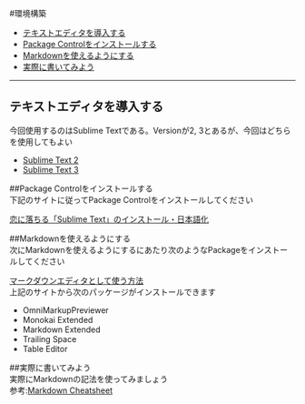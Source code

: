 #環境構築

- [テキストエディタを導入する](#p1)
- [Package Controlをインストールする](#p2)
- [Markdownを使えるようにする](#p3)
- [実際に書いてみよう](#p4)

---


## <a id="#p1"></a> テキストエディタを導入する  
今回使用するのはSublime Textである。Versionが2, 3とあるが、今回はどちらを使用してもよい  

- [Sublime Text 2](http://www.sublimetext.com/2)
- [Sublime Text 3](http://www.sublimetext.com/3)

##<a id="#p2"></a>Package Controlをインストールする  
下記のサイトに従ってPackage Controlをインストールしてください  

[恋に落ちる「Sublime Text」のインストール・日本語化](http://webmem.hatenablog.com/entry/sublime-text)

##<a id="#p3"></a>Markdownを使えるようにする  
次にMarkdownを使えるようにするにあたり次のようなPackageをインストールしてください  

[マークダウンエディタとして使う方法](http://futago-life.com/sublime-text3-wiki/how-to/markdown)  
	上記のサイトから次のパッケージがインストールできます  

- OmniMarkupPreviewer  
- Monokai Extended  
- Markdown Extended  
- Trailing Space  
- Table Editor  

##<a id="#p4"></a>実際に書いてみよう  
実際にMarkdownの記法を使ってみましょう  
参考:[Markdown Cheatsheet](https://github.com/adam-p/markdown-here/wiki/Markdown-Cheatsheet#headers)  